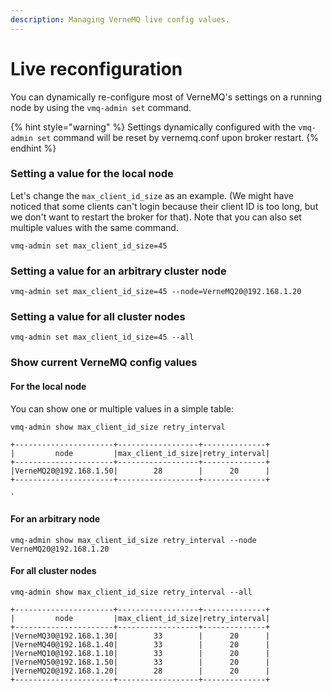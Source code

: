 ```yaml
---
description: Managing VerneMQ live config values.
---
```


# Live reconfiguration

You can dynamically re-configure most of VerneMQ's settings on a running node by using the `vmq-admin set` command.

{% hint style="warning" %}
Settings dynamically configured with the `vmq-admin set` command will be reset by vernemq.conf upon broker restart.
{% endhint %}

### Setting a value for the local node

Let's change the `max_client_id_size` as an example. \(We might have noticed that some clients can't login because their client ID is too long, but we don't want to restart the broker for that\). Note that you can also set multiple values with the same command.

```text
vmq-admin set max_client_id_size=45
```

### Setting a value for an arbitrary cluster node

```text
vmq-admin set max_client_id_size=45 --node=VerneMQ20@192.168.1.20
```

### Setting a value for all cluster nodes

```text
vmq-admin set max_client_id_size=45 --all
```

### Show current VerneMQ config values

#### For the local node

You can show one or multiple values in a simple table:

```text
vmq-admin show max_client_id_size retry_interval
```

```text
+----------------------+------------------+--------------+
|         node         |max_client_id_size|retry_interval|
+----------------------+------------------+--------------+
|VerneMQ20@192.168.1.50|        28        |      20      |
+----------------------+------------------+--------------+

`
```

#### For an arbitrary node

```text
vmq-admin show max_client_id_size retry_interval --node VerneMQ20@192.168.1.20
```

#### For all cluster nodes

```text
vmq-admin show max_client_id_size retry_interval --all
```

```text
+----------------------+------------------+--------------+
|         node         |max_client_id_size|retry_interval|
+----------------------+------------------+--------------+
|VerneMQ30@192.168.1.30|        33        |      20      |
|VerneMQ40@192.168.1.40|        33        |      20      |
|VerneMQ10@192.168.1.10|        33        |      20      |
|VerneMQ50@192.168.1.50|        33        |      20      |
|VerneMQ20@192.168.1.20|        28        |      20      |
+----------------------+------------------+--------------+
```

